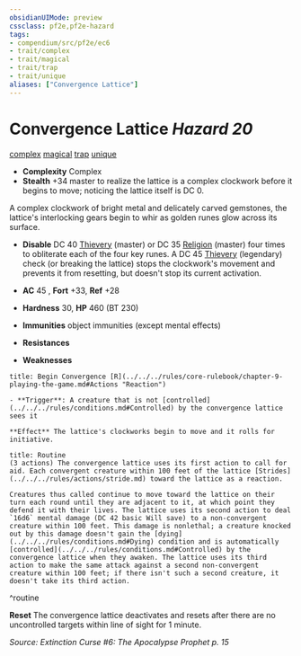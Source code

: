 ```yaml
---
obsidianUIMode: preview
cssclass: pf2e,pf2e-hazard
tags:
- compendium/src/pf2e/ec6
- trait/complex
- trait/magical
- trait/trap
- trait/unique
aliases: ["Convergence Lattice"]
---
```

# Convergence Lattice *Hazard 20*  
[complex](../../../Rules/traits/complex.md)  [magical](../../../Rules/traits/magical.md)  [trap](../../../Rules/traits/trap.md)  [unique](../../../Rules/traits/unique.md)  

- **Complexity** Complex
- **Stealth** +34 master to realize the lattice is a complex clockwork before it begins to move; noticing the lattice itself is DC 0.  

A complex clockwork of bright metal and delicately carved gemstones, the lattice's interlocking gears begin to whir as golden runes glow across its surface.

- **Disable** DC 40 [Thievery](../../skills.md#Thievery) (master) or DC 35 [Religion](../../skills.md#Religion) (master) four times to obliterate each of the four key runes. A DC 45 [Thievery](../../skills.md#Thievery) (legendary) check (or breaking the lattice) stops the clockwork's movement and prevents it from resetting, but doesn't stop its current activation.  

- **AC** 45 , **Fort** +33, **Ref** +28
- **Hardness** 30, **HP** 460 (BT 230)
- **Immunities** object immunities (except mental effects)
- **Resistances** 
- **Weaknesses** 
     
```ad-embed-ability
title: Begin Convergence [R](../../../rules/core-rulebook/chapter-9-playing-the-game.md#Actions "Reaction")

- **Trigger**: A creature that is not [controlled](../../../rules/conditions.md#Controlled) by the convergence lattice sees it

**Effect** The lattice's clockworks begin to move and it rolls for initiative.
```

```ad-pf2-summary
title: Routine
(3 actions) The convergence lattice uses its first action to call for aid. Each convergent creature within 100 feet of the lattice [Strides](../../../rules/actions/stride.md) toward the lattice as a reaction.

Creatures thus called continue to move toward the lattice on their turn each round until they are adjacent to it, at which point they defend it with their lives. The lattice uses its second action to deal `16d6` mental damage (DC 42 basic Will save) to a non-convergent creature within 100 feet. This damage is nonlethal; a creature knocked out by this damage doesn't gain the [dying](../../../rules/conditions.md#Dying) condition and is automatically [controlled](../../../rules/conditions.md#Controlled) by the convergence lattice when they awaken. The lattice uses its third action to make the same attack against a second non-convergent creature within 100 feet; if there isn't such a second creature, it doesn't take its third action.
```
^routine

**Reset** The convergence lattice deactivates and resets after there are no uncontrolled targets within line of sight for 1 minute.  

*Source: Extinction Curse #6: The Apocalypse Prophet p. 15*
